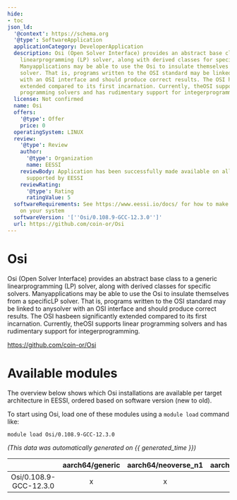 ```yaml
---
hide:
- toc
json_ld:
  '@context': https://schema.org
  '@type': SoftwareApplication
  applicationCategory: DeveloperApplication
  description: Osi (Open Solver Interface) provides an abstract base class to a generic
    linearprogramming (LP) solver, along with derived classes for specific solvers.
    Manyapplications may be able to use the Osi to insulate themselves from a specificLP
    solver. That is, programs written to the OSI standard may be linked to anysolver
    with an OSI interface and should produce correct results. The OSI hasbeen significantly
    extended compared to its first incarnation. Currently, theOSI supports linear
    programming solvers and has rudimentary support for integerprogramming.
  license: Not confirmed
  name: Osi
  offers:
    '@type': Offer
    price: 0
  operatingSystem: LINUX
  review:
    '@type': Review
    author:
      '@type': Organization
      name: EESSI
    reviewBody: Application has been successfully made available on all architectures
      supported by EESSI
    reviewRating:
      '@type': Rating
      ratingValue: 5
  softwareRequirements: See https://www.eessi.io/docs/ for how to make EESSI available
    on your system
  softwareVersion: '[''Osi/0.108.9-GCC-12.3.0'']'
  url: https://github.com/coin-or/Osi
---
```


Osi
===


Osi (Open Solver Interface) provides an abstract base class to a generic linearprogramming (LP) solver, along with derived classes for specific solvers. Manyapplications may be able to use the Osi to insulate themselves from a specificLP solver. That is, programs written to the OSI standard may be linked to anysolver with an OSI interface and should produce correct results. The OSI hasbeen significantly extended compared to its first incarnation. Currently, theOSI supports linear programming solvers and has rudimentary support for integerprogramming.

https://github.com/coin-or/Osi
# Available modules


The overview below shows which Osi installations are available per target architecture in EESSI, ordered based on software version (new to old).

To start using Osi, load one of these modules using a `module load` command like:

```shell
module load Osi/0.108.9-GCC-12.3.0
```

*(This data was automatically generated on {{ generated_time }})*  

| |aarch64/generic|aarch64/neoverse_n1|aarch64/neoverse_v1|aarch64/nvidia|x86_64/generic|x86_64/amd/zen2|x86_64/amd/zen3|x86_64/amd/zen4|x86_64/intel/haswell|x86_64/intel/sapphirerapids|x86_64/intel/skylake_avx512|
| :---: | :---: | :---: | :---: | :---: | :---: | :---: | :---: | :---: | :---: | :---: | :---: |
|Osi/0.108.9-GCC-12.3.0|x|x|x|-|x|x|x|x|x|x|x|
